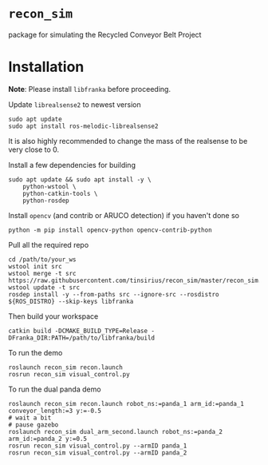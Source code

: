 # `recon_sim`
package for simulating the Recycled Conveyor Belt Project
# Installation
**Note**: Please install `libfranka` before proceeding.

Update `librealsense2` to newest version
```
sudo apt update
sudo apt install ros-melodic-librealsense2
```

It is also highly recommended to change the mass of the realsense to be very close to 0.

Install a few dependencies for building
```
sudo apt update && sudo apt install -y \
	python-wstool \
	python-catkin-tools \
	python-rosdep
```

Install `opencv` (and contrib or ARUCO detection) if you haven't done so
```
python -m pip install opencv-python opencv-contrib-python
```

Pull all the required repo
```
cd /path/to/your_ws
wstool init src
wstool merge -t src https://raw.githubusercontent.com/tinsirius/recon_sim/master/recon_sim.rosinstall
wstool update -t src
rosdep install -y --from-paths src --ignore-src --rosdistro ${ROS_DISTRO} --skip-keys libfranka
```

Then build your workspace

```
catkin build -DCMAKE_BUILD_TYPE=Release -DFranka_DIR:PATH=/path/to/libfranka/build
```

To run the demo
```
roslaunch recon_sim recon.launch
rosrun recon_sim visual_control.py
```

To run the dual panda demo
```
roslaunch recon_sim recon.launch robot_ns:=panda_1 arm_id:=panda_1 conveyor_length:=3 y:=-0.5
# wait a bit
# pause gazebo
roslaunch recon_sim dual_arm_second.launch robot_ns:=panda_2 arm_id:=panda_2 y:=0.5
rosrun recon_sim visual_control.py --armID panda_1
rosrun recon_sim visual_control.py --armID panda_2
```
